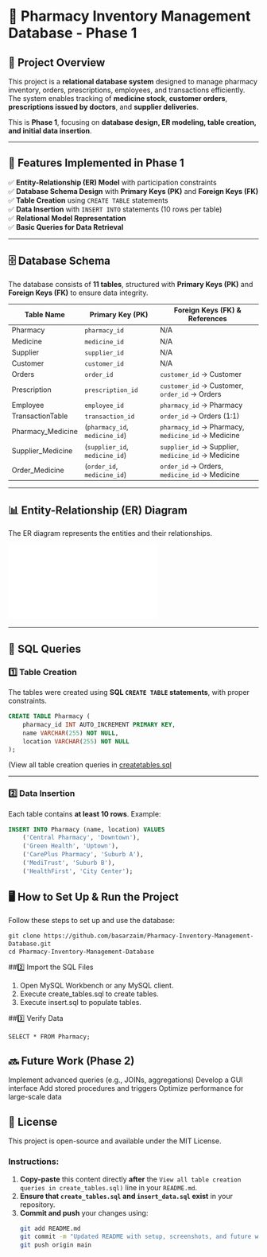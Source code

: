 # 🏥 Pharmacy Inventory Management Database - Phase 1

## 📌 Project Overview
This project is a **relational database system** designed to manage pharmacy inventory, orders, prescriptions, employees, and transactions efficiently. The system enables tracking of **medicine stock**, **customer orders**, **prescriptions issued by doctors**, and **supplier deliveries**. 

This is **Phase 1**, focusing on **database design, ER modeling, table creation, and initial data insertion**.

---

## 🚀 Features Implemented in Phase 1
✅ **Entity-Relationship (ER) Model** with participation constraints  
✅ **Database Schema Design** with **Primary Keys (PK)** and **Foreign Keys (FK)**  
✅ **Table Creation** using `CREATE TABLE` statements  
✅ **Data Insertion** with `INSERT INTO` statements (10 rows per table)  
✅ **Relational Model Representation**  
✅ **Basic Queries for Data Retrieval**  

---

## 🗄️ Database Schema
The database consists of **11 tables**, structured with **Primary Keys (PK)** and **Foreign Keys (FK)** to ensure data integrity.

| Table Name        | Primary Key (PK)       | Foreign Keys (FK) & References |
|-------------------|-----------------------|--------------------------------|
| Pharmacy         | `pharmacy_id`         | N/A                            |
| Medicine         | `medicine_id`         | N/A                            |
| Supplier         | `supplier_id`         | N/A                            |
| Customer         | `customer_id`         | N/A                            |
| Orders          | `order_id`            | `customer_id` → Customer       |
| Prescription    | `prescription_id`      | `customer_id` → Customer, `order_id` → Orders |
| Employee        | `employee_id`          | `pharmacy_id` → Pharmacy      |
| TransactionTable| `transaction_id`       | `order_id` → Orders (1:1)     |
| Pharmacy_Medicine | (`pharmacy_id`, `medicine_id`) | `pharmacy_id` → Pharmacy, `medicine_id` → Medicine |
| Supplier_Medicine | (`supplier_id`, `medicine_id`) | `supplier_id` → Supplier, `medicine_id` → Medicine |
| Order_Medicine  | (`order_id`, `medicine_id`) | `order_id` → Orders, `medicine_id` → Medicine |

---

## 📊 Entity-Relationship (ER) Diagram
The ER diagram represents the entities and their relationships.

![ER Diagram](ER_DIAGRAM.pdf)

---

## 🔨 SQL Queries

### 1️⃣ **Table Creation**
The tables were created using **SQL `CREATE TABLE` statements**, with proper constraints.

```sql
CREATE TABLE Pharmacy (
    pharmacy_id INT AUTO_INCREMENT PRIMARY KEY,
    name VARCHAR(255) NOT NULL,
    location VARCHAR(255) NOT NULL
);
```

(View all table creation queries in [createtables.sql](createtables.sql])

---

### 2️⃣ **Data Insertion**
Each table contains **at least 10 rows**. Example:

```sql
INSERT INTO Pharmacy (name, location) VALUES
    ('Central Pharmacy', 'Downtown'),
    ('Green Health', 'Uptown'),
    ('CarePlus Pharmacy', 'Suburb A'),
    ('MediTrust', 'Suburb B'),
    ('HealthFirst', 'City Center');
```

## 🖥️ How to Set Up & Run the Project
Follow these steps to set up and use the database:
```
git clone https://github.com/basarzaim/Pharmacy-Inventory-Management-Database.git
cd Pharmacy-Inventory-Management-Database
```
##2️⃣ Import the SQL Files
1. Open MySQL Workbench or any MySQL client.
2. Execute create_tables.sql to create tables.
3. Execute insert.sql to populate tables.

##3️⃣ Verify Data
```
SELECT * FROM Pharmacy;
```

## 🔜 Future Work (Phase 2)
Implement advanced queries (e.g., JOINs, aggregations)
Develop a GUI interface
Add stored procedures and triggers
Optimize performance for large-scale data

## 📜 License
This project is open-source and available under the MIT License.


### **Instructions:**
1. **Copy-paste** this content directly **after** the `View all table creation queries in create_tables.sql)` line in your `README.md`.
2. **Ensure that `create_tables.sql` and `insert_data.sql` exist** in your repository.
3. **Commit and push** your changes using:
   ```bash
   git add README.md
   git commit -m "Updated README with setup, screenshots, and future work"
   git push origin main


